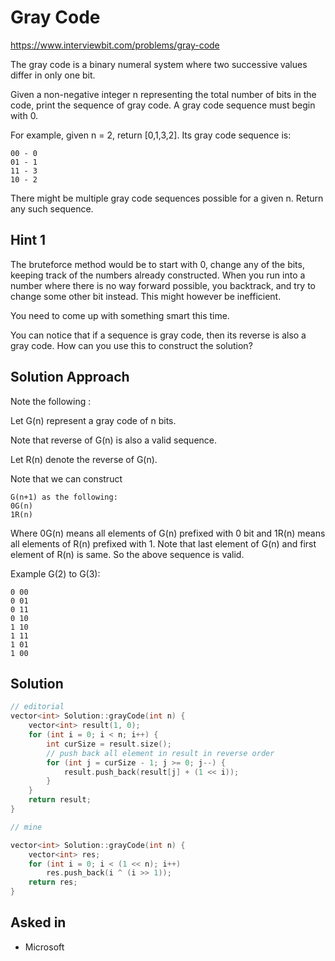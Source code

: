 # Gray Code

https://www.interviewbit.com/problems/gray-code


The gray code is a binary numeral system where two successive values differ in only one bit.

Given a non-negative integer n representing the total number of bits in the code, print the sequence of gray code. A gray code sequence must begin with 0.

For example, given n = 2, return [0,1,3,2]. Its gray code sequence is:
```
00 - 0
01 - 1
11 - 3
10 - 2
```

There might be multiple gray code sequences possible for a given n.
Return any such sequence.

## Hint 1

The bruteforce method would be to start with 0, change any of the bits, keeping track of the numbers already constructed. When you run into a number where there is no way forward possible, you backtrack, and try to change some other bit instead. 
This might however be inefficient.

You need to come up with something smart this time.

You can notice that if a sequence is gray code, then its reverse is also a gray code.
How can you use this to construct the solution?

## Solution Approach

Note the following :

Let G(n) represent a gray code of n bits. 

Note that reverse of G(n) is also a valid sequence. 

Let R(n) denote the reverse of G(n).

Note that we can construct 

```
G(n+1) as the following:
0G(n) 
1R(n)
```

Where 0G(n) means all elements of G(n) prefixed with 0 bit and 1R(n) means all elements of R(n) prefixed with 1. 
Note that last element of G(n) and first element of R(n) is same. So the above sequence is valid.

Example G(2) to G(3): 

```
0 00
0 01
0 11
0 10
1 10
1 11
1 01
1 00
```

## Solution

```cpp
// editorial
vector<int> Solution::grayCode(int n) {
    vector<int> result(1, 0);
    for (int i = 0; i < n; i++) {
        int curSize = result.size();
        // push back all element in result in reverse order
        for (int j = curSize - 1; j >= 0; j--) {
            result.push_back(result[j] + (1 << i));
        }
    }
    return result;
}

// mine

vector<int> Solution::grayCode(int n) {
    vector<int> res;
    for (int i = 0; i < (1 << n); i++)
        res.push_back(i ^ (i >> 1));
    return res;
}
```
## Asked in
* Microsoft
